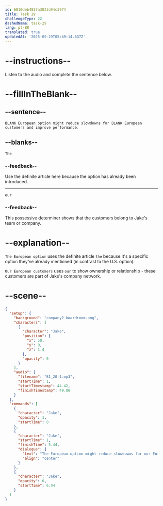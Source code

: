 ```yaml
---
id: 6810deb4837a3023d94c3974
title: Task 29
challengeType: 22
dashedName: task-29
lang: pt-BR
translated: true
updatedAt: '2025-09-29T05:49:14.637Z'
---
```


<!-- (Audio) Jake: The European option might reduce slowdowns for our European customers and improve performance. -->

# --instructions--

Listen to the audio and complete the sentence below.

# --fillInTheBlank--

## --sentence--

`BLANK European option might reduce slowdowns for BLANK European customers and improve performance.`

## --blanks--

`The`

### --feedback--

Use the definite article here because the option has already been introduced.

---

`our`

### --feedback--

This possessive determiner shows that the customers belong to Jake's team or company.

# --explanation--

`The European option` uses the definite article `the` because it's a specific option they've already mentioned (in contrast to the U.S. option).

`Our European customers` uses `our` to show ownership or relationship - these customers are part of Jake's company network.

# --scene--

```json
{
  "setup": {
    "background": "company2-boardroom.png",
    "characters": [
      {
        "character": "Jake",
        "position": {
          "x": 50,
          "y": 0,
          "z": 1.4
        },
        "opacity": 0
      }
    ],
    "audio": {
      "filename": "B1_20-1.mp3",
      "startTime": 1,
      "startTimestamp": 44.42,
      "finishTimestamp": 49.86
    }
  },
  "commands": [
    {
      "character": "Jake",
      "opacity": 1,
      "startTime": 0
    },
    {
      "character": "Jake",
      "startTime": 1,
      "finishTime": 5.44,
      "dialogue": {
        "text": "The European option might reduce slowdowns for our European customers and improve performance.",
        "align": "center"
      }
    },
    {
      "character": "Jake",
      "opacity": 0,
      "startTime": 6.94
    }
  ]
}
```
